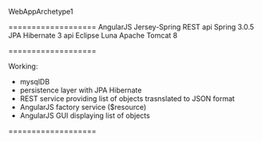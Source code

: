 WebAppArchetype1

===================
AngularJS
Jersey-Spring REST api 
Spring 3.0.5
JPA Hibernate 3 api
Eclipse Luna
Apache Tomcat 8

===================

Working:
- mysqlDB
- persistence layer with JPA Hibernate
- REST service providing list of objects
  trasnslated to JSON format
- AngularJS factory service ($resource)
- AngularJS GUI displaying list of objects


===================

